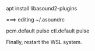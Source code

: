 apt install libasound2-plugins

===> editing ~/.asoundrc

pcm.default pulse
ctl.default pulse

Finally, restart the WSL system.